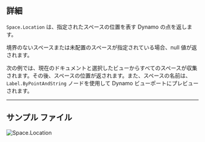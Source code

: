 ## 詳細
`Space.Location` は、指定されたスペースの位置を表す Dynamo の点を返します。

境界のないスペースまたは未配置のスペースが指定されている場合、null 値が返されます。

次の例では、現在のドキュメントと選択したビューからすべてのスペースが収集されます。その後、スペースの位置が返されます。また、スペースの名前は、`Label.ByPointAndString` ノードを使用して Dynamo ビューポートにプレビューされます。

___
## サンプル ファイル

![Space.Location](./Revit.Elements.Space.Location_img.jpg)
